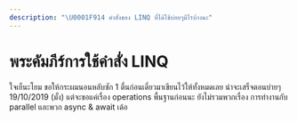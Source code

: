 ```yaml
---
description: "\U0001F914 คำสั่งของ LINQ ที่ได้ใช้บ่อยๆมีไรบ้างนะ"
---
```


# พระคัมภีร์การใช้คำสั่ง LINQ

ใจเย็นะโยม ขอให้กระผมนอนหลับซัก 1 ตื่นก่อนเดี๋ยวมาเขียนไว้ให้ทั้งหมดเลย น่าจะเสร็จตอนบ่ายๆ 19/10/2019 \(มั้ง\) แต่จะขอแค่เรื่อง operations พื้นฐานก่อนนะ ยังไม่รวมพวกเรื่อง การทำงานกับ parallel และพวก async & await เด้อ

